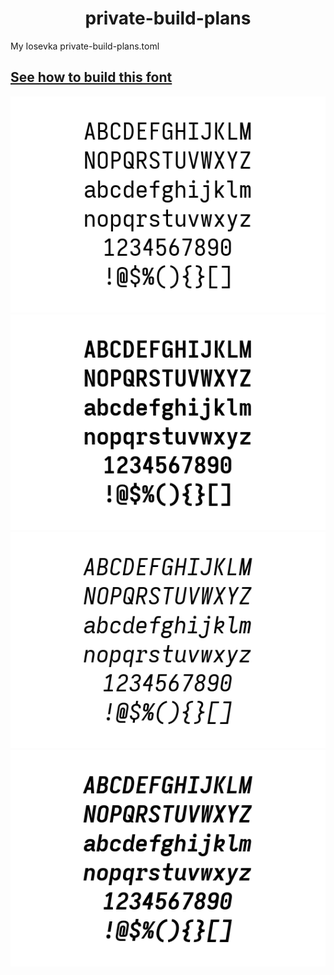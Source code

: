 <h1 align="center">private-build-plans</h1>
<p>My Iosevka private-build-plans.toml</p>

## [See how to build this font](https://github.com/be5invis/Iosevka#customized-build)

![Regular](images/preview-regular.png?raw=true)
![Bold](images/preview-bold.png?raw=true)
![Italic](images/preview-italic.png?raw=true)
![BoldItalic](images/preview-bolditalic.png?raw=true)
